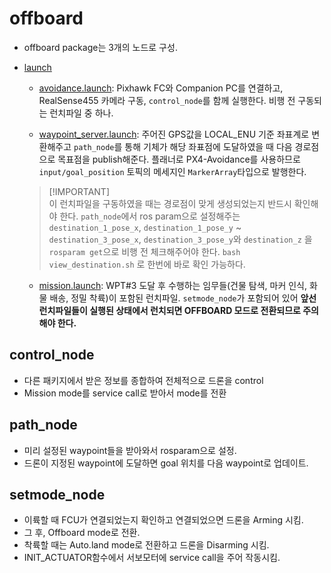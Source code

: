 # offboard

- offboard package는 3개의 노드로 구성.

- [launch](offboard/launch)
  - [avoidance.launch](offboard/launch/avoidance.launch): Pixhawk FC와 Companion PC를 연결하고, RealSense455 카메라 구동, `control_node`를 함께 실행한다. 비행 전 구동되는 런치파일 중 하나.

  - [waypoint_server.launch](offboard/launch/waypoint_server.launch): 주어진 GPS값을 LOCAL_ENU 기준 좌표계로 변환해주고 `path_node`를 통해 기체가 해당 좌표점에 도달하였을 때 다음 경로점으로 목표점을 publish해준다. 플래너로 PX4-Avoidance를 사용하므로 `input/goal_position` 토픽의 메세지인 `MarkerArray`타입으로 발행한다.

  > [!IMPORTANT]\
  > 이 런치파일을 구동하였을 때는 경로점이 맞게 생성되었는지 반드시 확인해야 한다.
  > `path_node`에서 ros param으로 설정해주는 `destination_1_pose_x`, `destination_1_pose_y` ~ `destination_3_pose_x`, `destination_3_pose_y`와 `destination_z` 을 `rosparam get`으로 비행 전 체크해주어야 한다.
  > `bash view_destination.sh` 로 한번에 바로 확인 가능하다.

  - [mission.launch](offboard/launch/mission.launch): WPT#3 도달 후 수행하는 임무들(건물 탐색, 마커 인식, 화물 배송, 정밀 착륙)이 포함된 런치파일. `setmode_node`가 포함되어 있어 **앞선 런치파일들이 실행된 상태에서 런치되면 OFFBOARD 모드로 전환되므로 주의해야 한다.**

## control_node

- 다른 패키지에서 받은 정보를 종합하여 전체적으로 드론을 control
- Mission mode를 service call로 받아서 mode를 전환

## path_node

- 미리 설정된 waypoint들을 받아와서 rosparam으로 설정.
- 드론이 지정된 waypoint에 도달하면 goal 위치를 다음 waypoint로 업데이트.

## setmode_node

- 이륙할 때 FCU가 연결되었는지 확인하고 연결되었으면 드론을 Arming 시킴.
- 그 후, Offboard mode로 전환.
- 착륙할 때는 Auto.land mode로 전환하고 드론을 Disarming 시킴.
- INIT_ACTUATOR함수에서 서보모터에 service call을 주어 작동시킴.